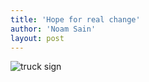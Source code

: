 ```yaml
---
title: 'Hope for real change'
author: 'Noam Sain'
layout: post
---
```


![truck sign](/_assets/img/2016/07/trucksig.jpg)